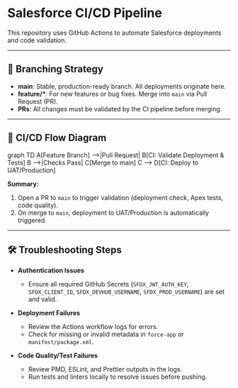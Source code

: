 # Salesforce CI/CD Pipeline

This repository uses GitHub Actions to automate Salesforce deployments and code validation.

---

## 🌳 Branching Strategy

- **main**: Stable, production-ready branch. All deployments originate here.
- **feature/\***: For new features or bug fixes. Merge into `main` via Pull Request (PR).
- **PRs**: All changes must be validated by the CI pipeline before merging.

---

## 🔄 CI/CD Flow Diagram

graph TD
A[Feature Branch] -->|Pull Request| B[CI: Validate Deployment & Tests]
B -->|Checks Pass| C[Merge to main]
C --> D[CI: Deploy to UAT/Production]


**Summary:**
1. Open a PR to `main` to trigger validation (deployment check, Apex tests, code quality).
2. On merge to `main`, deployment to UAT/Production is automatically triggered.

---

## 🛠️ Troubleshooting Steps

- **Authentication Issues**
  - Ensure all required GitHub Secrets (`SFDX_JWT_AUTH_KEY`, `SFDX_CLIENT_ID`, `SFDX_DEVHUB_USERNAME`, `SFDX_PROD_USERNAME`) are set and valid.

- **Deployment Failures**
  - Review the Actions workflow logs for errors.
  - Check for missing or invalid metadata in `force-app` or `manifest/package.xml`.

- **Code Quality/Test Failures**
  - Review PMD, ESLint, and Prettier outputs in the logs.
  - Run tests and linters locally to resolve issues before pushing.


